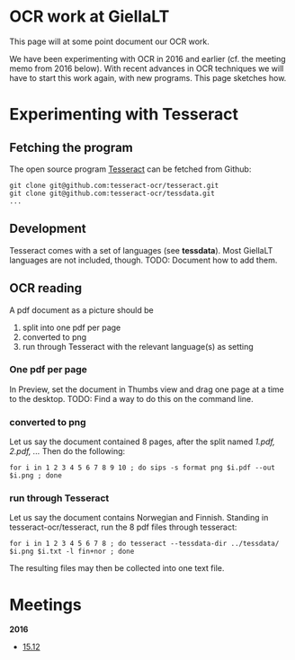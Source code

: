 OCR  work at GiellaLT
=====================

This page will at some point document our OCR work.


We have been experimenting with OCR in 2016 and earlier
(cf. the meeting memo from 2016 below). With recent
advances in OCR techniques we will have to start
this work again, with new programs. This page sketches how.




# Experimenting with Tesseract

## Fetching the program
The open source program [Tesseract](https://github.com/tesseract-ocr) can be fetched from Github:

```
git clone git@github.com:tesseract-ocr/tesseract.git
git clone git@github.com:tesseract-ocr/tessdata.git
...
```

## Development

Tesseract comes with a set of languages (see **tessdata**). Most GiellaLT languages are not included, though. TODO: Document how to add them.

## OCR reading

A pdf document as a picture should be

1. split into one pdf per page
2. converted to png
3. run through Tesseract with the relevant language(s) as setting

### One pdf per page

In Preview, set the document in Thumbs view and drag one page at a time to the desktop. TODO: Find a way to do this on the command line. 

### converted to png

Let us say the document contained 8 pages, after the split named *1.pdf, 2.pdf, ...* Then do the following:

```
for i in 1 2 3 4 5 6 7 8 9 10 ; do sips -s format png $i.pdf --out $i.png ; done
```


### run through Tesseract

Let us say the document contains Norwegian and Finnish. Standing in tesseract-ocr/tesseract, run the 8 pdf files through tesseract:

```
for i in 1 2 3 4 5 6 7 8 ; do tesseract --tessdata-dir ../tessdata/ $i.png $i.txt -l fin+nor ; done
```

The resulting files may then be collected into one text file.



# Meetings


**2016**
* [15.12](../../admin/linguists/ocr_161215.html)


